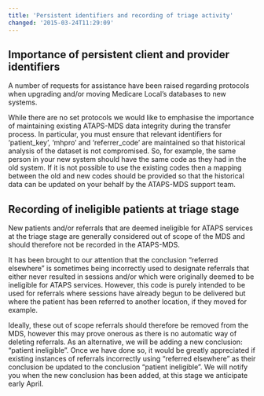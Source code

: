 ```yaml
---
title: 'Persistent identifiers and recording of triage activity'
changed: '2015-03-24T11:29:09'
---
```



<h2>Importance of persistent client and provider identifiers</h2>
<p>A number of requests for assistance have been raised regarding protocols when upgrading and/or moving Medicare Local’s databases to new systems.</p>
<p>While there are no set protocols we would like to emphasise the importance of maintaining existing ATAPS-MDS data integrity during the transfer process. In particular, you must ensure that relevant identifiers for ‘patient_key’, ‘mhpro’ and ‘referrer_code’ are maintained so that historical analysis of the dataset is not compromised. So, for example, the same person in your new system should have the same code as they had in the old system. If it is not possible to use the existing codes then a mapping between the old and new codes should be provided so that the historical data can be updated on your behalf by the ATAPS-MDS support team.</p>
<h2>Recording of ineligible patients at triage stage</h2>
<p>New patients and/or referrals that are deemed ineligible for ATAPS services at the triage stage are generally considered out of scope of the MDS and should therefore not be recorded in the ATAPS-MDS.</p>
<p>It has been brought to our attention that the conclusion “referred elsewhere” is sometimes being incorrectly used to designate referrals that either never resulted in sessions and/or which were originally deemed to be ineligible for ATAPS services. However, this code is purely intended to be used for referrals where sessions have already begun to be delivered but where the patient has been referred to another location, if they moved for example.</p>
<p>Ideally, these out of scope referrals should therefore be removed from the MDS, however this may prove onerous as there is no automatic way of deleting referrals. As an alternative, we will be adding a new conclusion: “patient ineligible”. Once we have done so, it would be greatly appreciated if existing instances of referrals incorrectly using “referred elsewhere” as their conclusion be updated to the conclusion “patient ineligible”. We will notify you when the new conclusion has been added, at this stage we anticipate early April.</p>  
